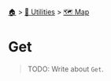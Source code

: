 <!--startTocHeader-->
[🏠](../../README.md) > [🔧 Utilities](../README.md) > [🗺️ Map](README.md)
# Get
<!--endTocHeader-->

> TODO: Write about `Get`.

<!--startTocSubtopic-->
<!--endTocSubtopic-->